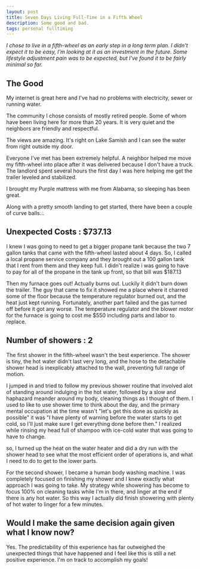 ```yaml
---
layout: post
title: Seven Days Living Full-Time in a Fifth Wheel
description: Some good and bad.
tags: personal fulltiming
---
```


*I chose to live in a fifth-wheel as an early step in a long term plan. I didn't expect it to be easy, I'm looking at it as an investment in the future.  Some lifestyle adjustment pain was to be expected, but I've found it to be fairly minimal so far.*

## The Good

My internet is great here and I've had no problems with electricity, sewer or running water.  

The community I chose consists of mostly retired people. Some of whom have been living here for more than 20 years.  It is very quiet and the neighbors are friendly and respectful.

The views are amazing. It's right on Lake Samish and I can see the water from right outside my door.  

Everyone I've met has been extremely helpful.  A neighbor helped me move my fifth-wheel into place after it was delivered because I don't have a truck. The landlord spent several hours the first day I was here helping me get the trailer leveled and stabilized.

I brought my Purple mattress with me from Alabama, so sleeping has been great.

Along with a pretty smooth landing to get started, there have been a couple of curve balls...

## Unexpected Costs : $737.13

I knew I was going to need to get a bigger propane tank because the two 7 gallon tanks that came with the fifth-wheel lasted about 4 days. So, I called a local propane service company and they brought out a 100 gallon tank that I rent from them and they keep full. I didn't realize i was going to have to pay for all of the propane in the tank up front, so that bill was $187.13

Then my furnace goes out! Actually burns out. Luckily it didn't burn down the trailer. The guy that came to fix it showed me a place where it charred some of the floor because the temperature regulator burned out, and the heat just kept running. Fortunately, another part failed and the gas turned off before it got any worse.  The temperature regulator and the blower motor for the furnace is going to cost me $550 including parts and labor to replace.

## Number of showers : 2

The first shower in the fifth-wheel wasn't the best experience. The shower is tiny, the hot water didn't last very long, and the hose to the detachable shower head is inexplicably attached to the wall, preventing full range of motion.

I jumped in and tried to follow my previous shower routine that involved alot of standing around indulging in the hot water, followed by a slow and haphazard meander around my body, cleaning things as I thought of them. I used to like to use shower time to think about the day, and the primary mental occupation at the time wasn't "let's get this done as quickly as possible" it was "I have plenty of warning before the water starts to get cold, so I'll just make sure I get everything done before then."  I realized while rinsing my head full of shampoo with ice-cold water that was going to have to change.

so, I turned up the heat on the water heater and did a dry run with the shower head to see what the most efficient order of operations is, and what I need to do to get to the lower parts.

For the second shower, I became a human body washing machine.  I was completely focused on finishing my shower and I knew exactly what approach I was going to take. My strategy while showering has become to focus 100% on cleaning tasks while I'm in there, and linger at the end if there is any hot water.  So this way I actually did finish showering with plenty of hot water to linger for a few minutes.

## Would I make the same decision again given what I know now?

Yes. The predictability of this experience has far outweighed the unexpected things that have happened and I feel like this is still a net positive experience. I'm on track to accomplish my goals!
